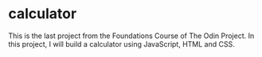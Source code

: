 # calculator
This is the last project from the Foundations Course of The Odin Project. In this project, I will build a calculator using JavaScript, HTML and CSS.